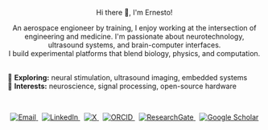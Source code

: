 <p align="center">Hi there 👋, I'm Ernesto!</h1>

<p align="center">
  An aerospace engioneer by training, I enjoy working at the intersection of engineering and medicine. 
  I'm passionate about neurotechnology, ultrasound systems, and brain-computer interfaces.<br/>
  I build experimental platforms that blend biology, physics, and computation.<br/><br/>

  🧠 <strong>Exploring:</strong> neural stimulation, ultrasound imaging, embedded systems<br/>
  🔬 <strong>Interests:</strong> neuroscience, signal processing, open-source hardware
</p>

<br/>

<p align="center">
  <a href="mailto:ernestocriado@gmail.com">
    <img src="https://img.shields.io/badge/-Gmail-D14836?style=flat-square&logo=gmail&logoColor=white" alt="Email" />
  </a>
  &nbsp;
  <a href="https://www.linkedin.com/in/ernesto-criado-hidalgo/">
    <img src="https://img.shields.io/badge/-LinkedIn-0A66C2?style=flat-square&logo=linkedin&logoColor=white" alt="LinkedIn" />
  </a>
  &nbsp;
  <a href="https://x.com/ECriadoHidalgo">
    <img src="https://img.shields.io/badge/-X-000000?style=flat-square&logo=x&logoColor=white" alt="X" />
  </a>
  &nbsp;
  <a href="https://orcid.org/0000-0001-9086-9129">
    <img src="https://img.shields.io/badge/-ORCID-A6CE39?style=flat-square&logo=orcid&logoColor=white" alt="ORCID" />
  </a>
  &nbsp;
  <a href="https://www.researchgate.net/profile/Ernesto-Criado">
    <img src="https://img.shields.io/badge/-ResearchGate-00CCBB?style=flat-square&logo=researchgate&logoColor=white" alt="ResearchGate" />
  </a>
  &nbsp;
  <a href="https://scholar.google.com/citations?hl=en&user=8Qtoph8AAAAJ&view_op=list_works&sortby=pubdate">
    <img src="https://img.shields.io/badge/-Google%20Scholar-4285F4?style=flat-square&logo=googlescholar&logoColor=white" alt="Google Scholar" />
  </a>
</p>
